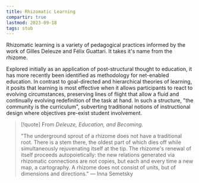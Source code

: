 ```yaml
---
title: Rhizomatic Learning
compartir: true
lastmod: 2023-09-18
tags: stub
---
```


Rhizomatic learning is a variety of pedagogical practices informed by the work of Gilles Deleuze and Félix Guattari. It takes it's name from the rhizome.

Explored initially as an application of post-structural thought to education, it has more recently been identified as methodology for net-enabled education. In contrast to goal-directed and hierarchical theories of learning, it posits that learning is most effective when it allows participants to react to evolving circumstances, preserving lines of flight that allow a fluid and continually evolving redefinition of the task at hand. In such a structure, "the community is the curriculum", subverting traditional notions of instructional design where objectives pre-exist student involvement.

> [!quote] From _Deleuze, Education, and Becoming._
> 
> "The underground sprout of a rhizome does not have a traditional root. There is a stem there, the oldest part of which dies off while simultaneously rejuvenating itself at the tip. The rhizome's renewal of itself proceeds autopoietically: the new relations generated via rhizomatic connections are not copies, but each and every time a new map, a cartography. A rhizome does not consist of units, but of dimensions and directions." — Inna Semetsky
